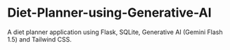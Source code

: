 # Diet-Planner-using-Generative-AI
A diet planner application using Flask, SQLite, Generative AI (Gemini Flash 1.5) and Tailwind CSS.
